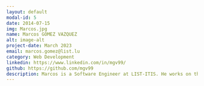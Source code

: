 ```yaml
---
layout: default
modal-id: 5
date: 2014-07-15
img: Marcos.jpg
name: Marcos GOMEZ VAZQUEZ
alt: image-alt
project-date: March 2023
email: marcos.gomez@list.lu
category: Web Development
linkedin: https://www.linkedin.com/in/mgv99/
github: https://github.com/mgv99 
description: Marcos is a Software Engineer at LIST-ITIS. He works on the BESSER Bot Framework the BESSER module for bot and chatbot development. He also worked as a research engineer at the Open University of Catalonia in the topic of automatic generation of chatbots from massive data sources, applied to Open Data portals. He completed his studies in Barcelona, Spain (MSc in Data Science & BSc in Computer Science). His research interests fall in the intersection of Data Science, Software Engineering & AI.
---
```

